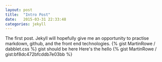```yaml
---
layout: post
title:  "Intro Post"
date:   2015-03-31 22:33:48
categories: jekyll
---
```

The first post. Jekyll will hopefully give me an opportunity to practise markdown, github, and the front end technologies. 
{% gist MartinRowe / dabblet.css %}
gist should be here
Here's the hello
{% gist MartinRowe / gist:bf8dc472bfcddb7e03bb %}
